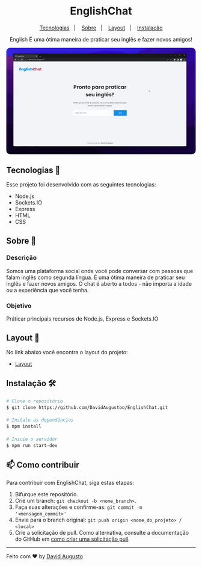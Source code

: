 <h1 align="center"> EnglishChat </h1>
<p align="center">
  <a href="#tecnologias-">Tecnologias</a>&nbsp;&nbsp;&nbsp;|&nbsp;&nbsp;&nbsp;
  <a href="#sobre-">Sobre</a>&nbsp;&nbsp;&nbsp;|&nbsp;&nbsp;&nbsp;
  <a href="#layout-">Layout</a>&nbsp;&nbsp;&nbsp;|&nbsp;&nbsp;&nbsp;
  <a href="#instalação-">Instalação</a>
</p>
<p align="center"> 
English É uma ótima maneira de praticar seu inglês e fazer novos amigos!
</p>
<p align="center">
<img src="/public/img/video.gif" align="center" style="border-radius: 10px" />
</p>

## Tecnologias 🚀 
Esse projeto foi desenvolvido com as seguintes tecnologias:
- Node.js
- Sockets.IO
- Express
- HTML
- CSS

## Sobre 📖


### Descrição
Somos uma plataforma social onde você pode conversar com pessoas que falam inglês como segunda língua. É uma ótima maneira de praticar seu inglês e fazer novos amigos. O chat é aberto a todos - não importa a idade ou a experiência que você tenha.


### Objetivo
Práticar principais recursos de Node.js, Express e Sockets.IO

##  Layout 🔖
No link abaixo você encontra o layout do projeto:
- [Layout](https://www.figma.com/file/JAG6rnjoL9ceaGmqPcApPm/EnglishChat?node-id=0%3A1)


## Instalação 🛠

```bash
# Clone o repositório
$ git clone https://github.com/DavidAugustoo/EnglishChat.git

# Instale as dependências
$ npm install

# Inicie o servidor
$ npm run start-dev
```

## 📫 Como contribuir
<!---Se o seu README for longo ou se você tiver algum processo ou etapas específicas que deseja que os contribuidores sigam, considere a criação de um arquivo CONTRIBUTING.md separado--->
Para contribuir com EnglishChat, siga estas etapas:
1. Bifurque este repositório.
2. Crie um branch: `git checkout -b <nome_branch>`.
3. Faça suas alterações e confirme-as: `git commit -m '<mensagem_commit>'`
4. Envie para o branch original: `git push origin <nome_do_projeto> / <local>`
5. Crie a solicitação de pull.
Como alternativa, consulte a documentação do GitHub em [como criar uma solicitação pull](https://help.github.com/en/github/collaborating-with-issues-and-pull-requests/creating-a-pull-request).
---
Feito com ♥ by [David Augusto](https://github.com/DavidAugustoo)